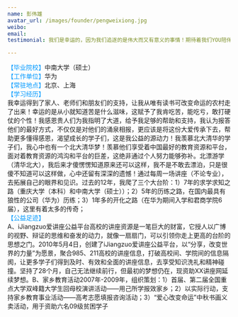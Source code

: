 ```yaml
---
name: 彭伟雄
avatar_url: /images/founder/pengweixiong.jpg
weibo:
email:
testimonial: 我们是幸运的，因为我们追逐的是伟大而又有意义的事情！期待着我们YOU陪伴家族做到以自组织方式团结一切有情怀和有梦想的力量，善意善心去让爱和梦想陪伴追梦天使的成长，让每位追梦天使惊讶于自己的成长，并见证YOU陪伴的成长。

---
```


  <font color=#0099ff>【毕业院校】</font>中南大学（硕士）  
  <font color=#0099ff>【工作单位】</font>华为  
  <font color=#0099ff>【常驻地点】</font>北京、上海  
  <font color=#0099ff>【学习经历】</font>  
我幸运得到了家人、老师们和朋友们的支持，让我从唯有读书可改变命运的农村走了出来！幸运的是从小就知道苦是什么滋味，这赋予了我肯吃苦，能吃亏，敢打硬仗的个性！我感恩贵人们为我指明了大道，给予我足够的帮助和支持，我认为报答他们的最好方式，不仅仅是对他们的涌泉相报，更应该是将这份大爱传承下去，帮助更多懂得感恩，渴望成长的学子们，这是我公益的源动力！我羡慕北大清华的学子们，我心中也有一个北大清华梦！羡慕他们享受着中国最好的教育资源和平台，面对着教育资源的鸿沟和平台的巨差，这绝非通过个人努力能够弥补。北漂游学（清华北大），我后来才傻愣愣知道原来还可以这样，我不是不敢去漂泊，只是很傻不知道可以这样做，心中还留有深深的遗憾！通过每周一场讲座（不论专业），去拓展自己的眼界和见识。过去的12年，我爬了三个大台阶：1）7年的求学求知之路（重庆大学（本科）和中南大学（硕士））；2）5年的历练之路，在国内最具有狼性的公司（华为）历练；3）1年多的开化之路（在华为期间入学和君商学院6届），这里有着太多的传奇；    
  <font color=#0099ff>【公益足迹】</font>   
A、iJiangzuo爱讲座公益平台高校的讲座资源是一笔巨大的财富，它授人以广博的视野、辩证的思维和奋发的动力，就像一扇扇门，可以引领你走上更高的台阶的思想之门。2010年5月4日，创建了iJiangzuo爱讲座公益平台，以“分享，改变世界的力量”为愿景，聚合985、211高校的讲座信息，打破高校间、学院间的信息隔阂，让更多学子们得到及时、有效和全面的讲座信息，去享受知识洗礼和精神碰撞。坚持了28个月，自己无法继续前行，但最初的梦想仍在，现资助XX讲座网延续梦想。B、家乡教育活动2007年-2009年，组织策划：1）首届、第二届全国重点大学双峰籍大学生回母校演讲活动——用己所学报效家乡；2）以实际行动，支持家乡教育事业活动——高考志愿填报咨询活动；3）“爱心改变命运”中秋书画义卖活动，用于资助六名09级贫困学子  